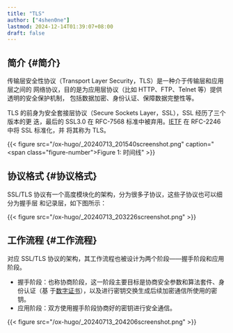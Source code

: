 ```yaml
---
title: "TLS"
author: ["4shen0ne"]
lastmod: 2024-12-14T01:39:07+08:00
draft: false
---
```


## 简介 {#简介}

传输层安全性协议（Transport Layer Security，TLS）是一种介于传输层和应用层之间的
网络协议，目的是为应用层协议（比如 HTTP、FTP、Telnet 等）提供透明的安全保护机制，
包括数据加密、身份认证、保障数据完整性等。

TLS 的前身为安全套接层协议（Secure Sockets Layer，SSL），SSL 经历了三个版本的更
迭，最后的 SSL3.0 在 RFC-7568 标准中被弃用。[IETF](https://zh.wikipedia.org/wiki/%E4%BA%92%E8%81%94%E7%BD%91%E5%B7%A5%E7%A8%8B%E4%BB%BB%E5%8A%A1%E7%BB%84) 在 RFC-2246 中将 SSL 标准化，并
将其称为 TLS。

{{< figure src="/ox-hugo/_20240713_201540screenshot.png" caption="<span class=\"figure-number\">Figure 1: </span>时间线" >}}


## 协议格式 {#协议格式}

SSL/TLS 协议有一个高度模块化的架构，分为很多子协议，这些子协议也可以细分为握手层
和记录层，如下图所示：

{{< figure src="/ox-hugo/_20240713_203226screenshot.png" >}}


## 工作流程 {#工作流程}

对应 SSL/TLS 协议的架构，其工作流程也被设计为两个阶段——握手阶段和应用阶段。

-   握手阶段：也称协商阶段，这一阶段主要目标是协商安全参数和算法套件、身份认证（基
    于[数字证书](https://aws.amazon.com/cn/what-is/ssl-certificate/)），以及进行密钥交换生成后续加密通信所使用的密钥。
-   应用阶段：双方使用握手阶段协商好的密钥进行安全通信。

{{< figure src="/ox-hugo/_20240713_204206screenshot.png" >}}

